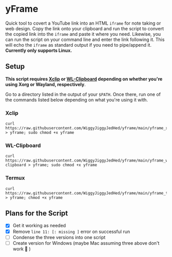 # yFrame

Quick tool to covert a YouTube link into an HTML `iframe` for note taking or web design. Copy the link onto your clipboard and run the script to convert the copied link into the `iframe` and paste it where you need. Likewise, you can run the script on your command line and enter the link following it. This will echo the `iframe` as standard output if you need to pipe/append it. **Currently only supports Linux.**

## Setup

 **This script requires [Xclip](https://github.com/astrand/xclip) or [WL-Clipboard](https://github.com/bugaevc/wl-clipboard) depending on whether you're using Xorg or Wayland, respectively**. 
 
 Go to a directory listed in the output of your `$PATH`. Once there, run one of the commands listed below depending on what you're using it with.

### Xclip

```shell
curl https://raw.githubusercontent.com/WiggyJiggyJedHed/yframe/main/yframe_xclip > yframe; sudo chmod +x yframe
```

### WL-Clipboard

```shell
curl https://raw.githubusercontent.com/WiggyJiggyJedHed/yframe/main/yframe_wl-clipboard > yframe; sudo chmod +x yframe
```

### Termux

```shell
curl https://raw.githubusercontent.com/WiggyJiggyJedHed/yframe/main/yframe_termux > yframe; chmod +x yframe
```

## Plans for the Script

- [x] Get it working as needed
- [x] Remove `line 11: [: missing ]` error on successful run
- [ ] Condense the three versions into one script
- [ ] Create version for Windows (maybe Mac assuming three above don't work :shrug: )
